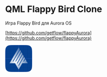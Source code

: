 QML Flappy Bird Clone
===================

Игра Flappy Bird для Aurora OS

[https://github.com/getflow/flappyAurora](https://github.com/getflow/flappyAurora)

![picture](../assets/images/open-source/tech.getflow.flappyAurora.png)